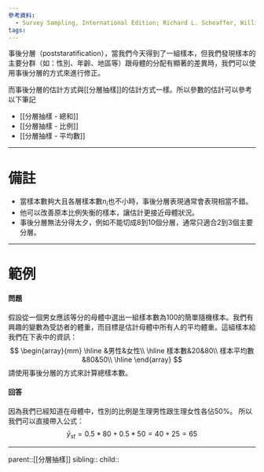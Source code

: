```yaml
---
參考資料:
  - Survey Sampling, International Edition; Richard L. Scheaffer, William Mendenhall. III
tags:
---
```

事後分層（poststaratification），當我們今天得到了一組樣本，但我們發現樣本的主要分群（如：性別、年齡、地區等）跟母體的分配有顯著的差異時，我們可以使用事後分層的方式來進行修正。

而事後分層的估計方式與[[分層抽樣]]的估計方式一樣。所以參數的估計可以參考以下筆記
- [[分層抽樣 - 總和]]
- [[分層抽樣 - 比例]]
- [[分層抽樣 - 平均數]]
- - -
# 備註
- 當樣本數夠大且各層樣本數$n_i$也不小時，事後分層表現通常會表現相當不錯。
- 他可以改善原本比例失衡的樣本，讓估計更接近母體狀況。
- 事後分層無法分得太夕，例如不能切成8到10個分層，通常只適合2到3個主要分層。
- - -
# 範例
#### 問題
假設從一個男女應該等分的母體中選出一組樣本數為100的簡單隨機樣本。我們有興趣的變數為受訪者的體重，而目標是估計母體中所有人的平均體重。這組樣本給我們在下表中的資訊：
$$
\begin{array}{mm}
\hline
&男性&女性\\
\hline
樣本數&20&80\\
樣本平均數&80&50\\
\hline
\end{array}
$$
請使用事後分層的方式來計算總樣本數。
#### 回答
因為我們已經知道在母體中，性別的比例是生理男性跟生理女性各佔50%。
所以我們可以直接帶入公式：
$$
\bar{y}_{st}=0.5*80+0.5*50=40+25=65
$$
- - -
parent::[[分層抽樣]]
sibling::
child::